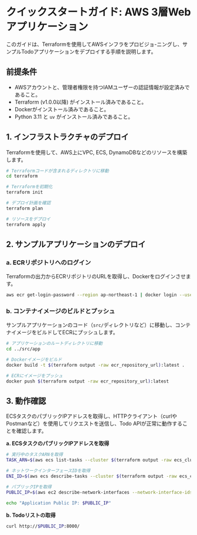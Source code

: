 # クイックスタートガイド: AWS 3層Webアプリケーション

このガイドは、Terraformを使用してAWSインフラをプロビジョ-ニングし、サンプルTodoアプリケーションをデプロイする手順を説明します。

## 前提条件

- AWSアカウントと、管理者権限を持つIAMユーザーの認証情報が設定済みであること。
- Terraform (v1.0.0以降) がインストール済みであること。
- Dockerがインストール済みであること。
- Python 3.11 と `uv` がインストール済みであること。

## 1. インフラストラクチャのデプロイ

Terraformを使用して、AWS上にVPC, ECS, DynamoDBなどのリソースを構築します。

```bash
# Terraformコードが含まれるディレクトリに移動
cd terraform

# Terraformを初期化
terraform init

# デプロイ計画を確認
terraform plan

# リソースをデプロイ
terraform apply
```

## 2. サンプルアプリケーションのデプロイ

### a. ECRリポジトリへのログイン

Terraformの出力からECRリポジトリのURLを取得し、Dockerをログインさせます。

```bash
aws ecr get-login-password --region ap-northeast-1 | docker login --username AWS --password-stdin $(terraform output -raw ecr_repository_url)
```

### b. コンテナイメージのビルドとプッシュ

サンプルアプリケーションのコード（`src/`ディレクトリなど）に移動し、コンテナイメージをビルドしてECRにプッシュします。

```bash
# アプリケーションのルートディレクトリに移動
cd ../src/app

# Dockerイメージをビルド
docker build -t $(terraform output -raw ecr_repository_url):latest .

# ECRにイメージをプッシュ
docker push $(terraform output -raw ecr_repository_url):latest
```

## 3. 動作確認

ECSタスクのパブリックIPアドレスを取得し、HTTPクライアント（curlやPostmanなど）を使用してリクエストを送信し、Todo APIが正常に動作することを確認します。

**a. ECSタスクのパブリックIPアドレスを取得**

```bash
# 実行中のタスクARNを取得
TASK_ARN=$(aws ecs list-tasks --cluster $(terraform output -raw ecs_cluster_name) --query 'taskArns[0]' --output text)

# ネットワークインターフェースIDを取得
ENI_ID=$(aws ecs describe-tasks --cluster $(terraform output -raw ecs_cluster_name) --tasks $TASK_ARN --query 'tasks[0].attachments[0].details[?name==`networkInterfaceId`].value' --output text)

# パブリックIPを取得
PUBLIC_IP=$(aws ec2 describe-network-interfaces --network-interface-ids $ENI_ID --query 'NetworkInterfaces[0].Association.PublicIp' --output text)

echo "Application Public IP: $PUBLIC_IP"
```

**b. Todoリストの取得**
```bash
curl http://$PUBLIC_IP:8000/
```

